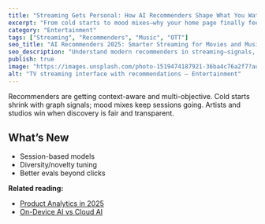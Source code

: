 ```yaml
---
title: "Streaming Gets Personal: How AI Recommenders Shape What You Watch"
excerpt: "From cold starts to mood mixes—why your home page finally feels relevant."
category: "Entertainment"
tags: ["Streaming", "Recommenders", "Music", "OTT"]
seo_title: "AI Recommenders 2025: Smarter Streaming for Movies and Music"
seo_description: "Understand modern recommenders in streaming—signals, evaluation, and how discovery is changing in 2025."
publish: true
image: "https://images.unsplash.com/photo-1519474187921-36ba4c76a2f7?auto=format&fit=crop&w=800&h=500&q=80"
alt: "TV streaming interface with recommendations – Entertainment"
---
```


Recommenders are getting context-aware and multi-objective. Cold starts shrink with graph signals; mood mixes keep sessions going.
Artists and studios win when discovery is fair and transparent.

## What’s New
- Session-based models  
- Diversity/novelty tuning  
- Better evals beyond clicks

**Related reading:**  
- [Product Analytics in 2025](https://spherevista360.com/product-analytics-2025/)  
- [On-Device AI vs Cloud AI](https://spherevista360.com/on-device-vs-cloud-ai-2025/)
